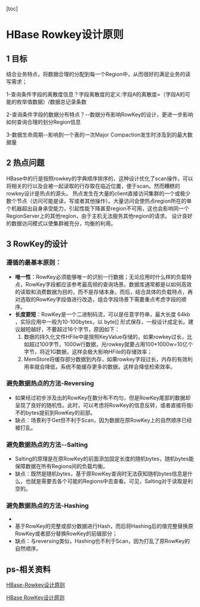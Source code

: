 [toc]

# HBase Rowkey设计原则

## 1 目标

结合业务特点，将数据合理的分配到每一个Region中，从而很好的满足业务的读写需求；

1-查询条件字段的离散度信息？字段离散度的定义:字段A的离散度=（字段A的可能的枚举值数据）/数据总记录条数

2-查询条件字段的数据分布特点？--数据分布影响RowKey的设计，更进一步影响如何查询合理的划分Region信息

3-数据生命周期--影响到一个表的一次Major Compaction发生时涉及到的最大数据量

## 2 热点问题

HBase中的行是按照rowkey的字典顺序排序的，这种设计优化了scan操作，可以将相关的行以及会被一起读取的行存取在临近位置，便于scan。然而糟糕的rowkey设计是热点的源头。 热点发生在大量的client直接访问集群的一个或极少数个节点（访问可能是读，写或者其他操作）。大量访问会使热点region所在的单个机器超出自身承受能力，引起性能下降甚至region不可用，这也会影响同一个RegionServer上的其他region，由于主机无法服务其他region的请求。 设计良好的数据访问模式以使集群被充分，均衡的利用。

## 3 RowKey的设计

### **遵循的最基本原则**：

- **唯一性**：RowKey必须能够唯一的识别一行数据；无论应用时什么样的负载特点，RowKey字段都应该参考最高频的查询场景。数据库通常都是以如何高效的读取和消费数据为目的，而不是存储本身。而后，结合具体的负载特点，再对选取的RowKey字段值进行改造，组合字段场景下需要重点考虑字段的顺序。
- **长度要短**：RowKey是一个二进制码流，可以是任意字符串，最大长度 64kb ，实际应用中一般为10-100bytes，以 byte[] 形式保存，一般设计成定长。建议越短越好，不要超过16个字节，原因如下：
    1. 数据的持久化文件HFile中是按照KeyValue存储的，如果rowkey过长，比如超过100字节，1000w行数据，光rowkey就要占用100*1000w=10亿个字节，将近1G数据，这样会极大影响HFile的存储效率；
    2. MemStore将缓存部分数据到内存，如果rowkey字段过长，内存的有效利用率就会降低，系统不能缓存更多的数据，这样会降低检索效率。

### 避免数据热点的方法-Reversing

- 如果经过初步涉及出的RowKey在数分布不均匀，但是RowKey尾部的数据却呈现了良好的随机性。此时，可以考虑将RowKey的信息反转，或者直接将我i不的bytes提前到RowKey的前部。
- 缺点：场景利于Get但不利于Scan，因为数据在原RowKey上的自然顺序已经被打乱。

### 避免数据热点的方法--Salting

- Salting的原理是在原RowKey的前面添加固定长度的随机bytes，随机bytes能保障数据在所有Regions间的负载均衡。
- 缺点：既然是随机bytes，基于原RowKey查询时无法获知随机bytes信息是什么，也就是需要去各个可能的Regions中去查看。可见，Salting对于读取是利空的。

### 避免数据热点的方法-Hashing

- 
- 基于RowKey的完整或部分数据进行Hash，而后将Hashing后的值完整替换原RowKey或者部分替换RowKey的前缀部分；
- 缺点：与reversing类似，Hashing也不利于Scan，因为打乱了原RowKey的自然顺序。

## ps-相关资料

[HBase-Rowkey设计原则](https://www.jianshu.com/p/fefcad20feb7)

[HBase RowKey设计原则](https://www.jianshu.com/p/83ae227902d5)